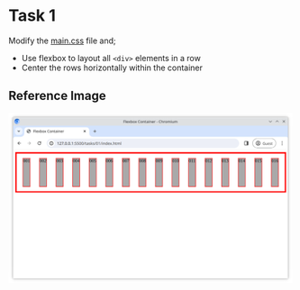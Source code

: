 # Task 1

Modify the [main.css](./main.css) file and;

- Use flexbox to layout all `<div>` elements in a row
- Center the rows horizontally within the container

## Reference Image

![Reference image](./reference.png)
